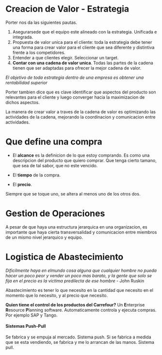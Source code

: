 # Creacion de Valor - Estrategia

Porter nos da las siguientes pautas.

1. Asegurarsede que el equipo este alineado con la estrategia. Unificada e integrada.
2. Propuesta de valor unica para el cliente: toda la estrategia debe tener una forma para crear valor para el cliente que sea diferente y distintiva frente a los competidores.
3. Entender a que clientes elegir. Seleccionar un target.
4. **Contar con una cadena de valor unica**. Todas las partes de la cadena tienen que ser adaptadas para ofrecer la mejor cadena de valor.

*El objetivo de toda estrategia dentro de una empresa es obtener una rentabilidad superior*

Porter tambien dice que es clave identificar que aspectos del producto son relevantes para el cliente y luego converger hacia la maximizacion de dichos aspectos.

La manera de crear valor a traves de la cadena de valor es optimizando las actividades de la cadena, mejorando la coordinacion y comunicacion entre actividades.

# Que define una compra

- El **alcance** es la definicion de lo que estoy comprando. Es como una descripcion del producto que quiero comprar. Que tenga cierto tamano, que sea de tal sabor, que no este vencido.

- El **tiempo** de la compra.

- El **precio**.

Siempre que se toque uno, se altera al menos uno de los otros dos.

# Gestion de Operaciones

A pesar de que haya una estructura jerarquica en una organizacion, es importante que haya cierta transversalidad y comunicacion entre miembros de un mismo nivel jerarquico y equipo.

# Logistica de Abastecimiento

*Dificilmente haya en elmundo cosa alguna que cualquier hombre no pueda hacer un poco peor y vender un poco mas barato, y la gente que solo se fija en el precio es la victima predilecta de ese hombre* - John Ruskin

Abastecimiento es tener lo que necesito en la cantidad que necesito en el momento que lo necesito, y al precio que necesito.

**Quien tiene el control de los productos del Carrefour?** Un **E**nterprise **R**esource **P**lanning software. Automaticamente controla y ejecuta compras. Por ejemplo SAP y Tango.

#### Sistemas Push-Pull
Se fabrica y se empuja al mercado. Sistema push. Si se fabrica a medida que se esta vendiendo, se fabrica y me lo arrancan de las manos. Sistema pull.
